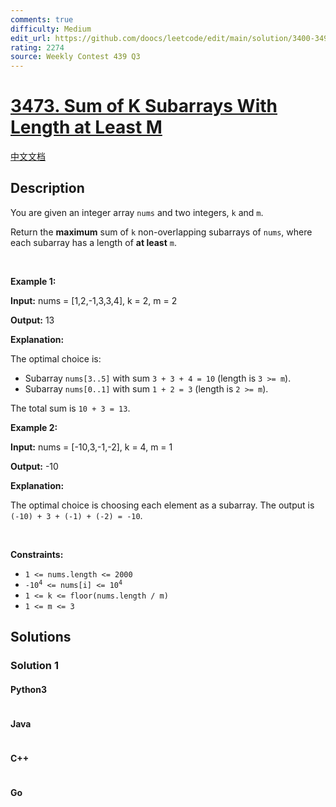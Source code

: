 ```yaml
---
comments: true
difficulty: Medium
edit_url: https://github.com/doocs/leetcode/edit/main/solution/3400-3499/3473.Sum%20of%20K%20Subarrays%20With%20Length%20at%20Least%20M/README_EN.md
rating: 2274
source: Weekly Contest 439 Q3
---
```


<!-- problem:start -->

# [3473. Sum of K Subarrays With Length at Least M](https://leetcode.com/problems/sum-of-k-subarrays-with-length-at-least-m)

[中文文档](/solution/3400-3499/3473.Sum%20of%20K%20Subarrays%20With%20Length%20at%20Least%20M/README.md)

## Description

<!-- description:start -->

<p>You are given an integer array <code>nums</code> and two integers, <code>k</code> and <code>m</code>.</p>

<p>Return the <strong>maximum</strong> sum of <code>k</code> non-overlapping <span data-keyword="subarray">subarrays</span> of <code>nums</code>, where each subarray has a length of <strong>at least</strong> <code>m</code>.</p>

<p>&nbsp;</p>
<p><strong class="example">Example 1:</strong></p>

<div class="example-block">
<p><strong>Input:</strong> <span class="example-io">nums = [1,2,-1,3,3,4], k = 2, m = 2</span></p>

<p><strong>Output:</strong> <span class="example-io">13</span></p>

<p><strong>Explanation:</strong></p>

<p>The optimal choice is:</p>

<ul>
	<li>Subarray <code>nums[3..5]</code> with sum <code>3 + 3 + 4 = 10</code> (length is <code>3 &gt;= m</code>).</li>
	<li>Subarray <code>nums[0..1]</code> with sum <code>1 + 2 = 3</code> (length is <code>2 &gt;= m</code>).</li>
</ul>

<p>The total sum is <code>10 + 3 = 13</code>.</p>
</div>

<p><strong class="example">Example 2:</strong></p>

<div class="example-block">
<p><strong>Input:</strong> <span class="example-io">nums = [-10,3,-1,-2], k = 4, m = 1</span></p>

<p><strong>Output:</strong> <span class="example-io">-10</span></p>

<p><strong>Explanation:</strong></p>

<p>The optimal choice is choosing each element as a subarray. The output is <code>(-10) + 3 + (-1) + (-2) = -10</code>.</p>
</div>

<p>&nbsp;</p>
<p><strong>Constraints:</strong></p>

<ul>
	<li><code>1 &lt;= nums.length &lt;= 2000</code></li>
	<li><code>-10<sup>4</sup> &lt;= nums[i] &lt;= 10<sup>4</sup></code></li>
	<li><code>1 &lt;= k &lt;= floor(nums.length / m)</code></li>
	<li><code>1 &lt;= m &lt;= 3</code></li>
</ul>

<!-- description:end -->

## Solutions

<!-- solution:start -->

### Solution 1

<!-- tabs:start -->

#### Python3

```python

```

#### Java

```java

```

#### C++

```cpp

```

#### Go

```go

```

<!-- tabs:end -->

<!-- solution:end -->

<!-- problem:end -->
